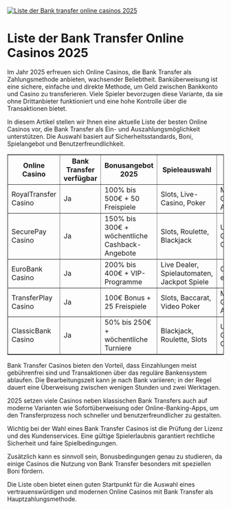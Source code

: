[![Liste der Bank transfer online casinos 2025](https://123-caf.pages.dev/gitsignup.png)](https://vrmoo.ru/Bt82HjjY)

<h1>Liste der Bank Transfer Online Casinos 2025</h1> <p>Im Jahr 2025 erfreuen sich Online Casinos, die Bank Transfer als Zahlungsmethode anbieten, wachsender Beliebtheit. Banküberweisung ist eine sichere, einfache und direkte Methode, um Geld zwischen Bankkonto und Casino zu transferieren. Viele Spieler bevorzugen diese Variante, da sie ohne Drittanbieter funktioniert und eine hohe Kontrolle über die Transaktionen bietet.</p> <p>In diesem Artikel stellen wir Ihnen eine aktuelle Liste der besten Online Casinos vor, die Bank Transfer als Ein- und Auszahlungsmöglichkeit unterstützen. Die Auswahl basiert auf Sicherheitsstandards, Boni, Spielangebot und Benutzerfreundlichkeit.</p>  <table border="1" cellpadding="8" cellspacing="0" style="border-collapse: collapse; width:100%;">   <thead>     <tr>       <th>Online Casino</th>       <th>Bank Transfer verfügbar</th>       <th>Bonusangebot 2025</th>       <th>Spieleauswahl</th>       <th>Lizenz</th>     </tr>   </thead>   <tbody>     <tr>       <td>RoyalTransfer Casino</td>       <td>Ja</td>       <td>100% bis 500€ + 50 Freispiele</td>       <td>Slots, Live-Casino, Poker</td>       <td>Malta Gaming Authority</td>     </tr>     <tr>       <td>SecurePay Casino</td>       <td>Ja</td>       <td>150% bis 300€ + wöchentliche Cashback-Angebote</td>       <td>Slots, Roulette, Blackjack</td>       <td>UK Gambling Commission</td>     </tr>     <tr>       <td>EuroBank Casino</td>       <td>Ja</td>       <td>200% bis 400€ + VIP-Programme</td>       <td>Live Dealer, Spielautomaten, Jackpot Spiele</td>       <td>Curacao eGaming</td>     </tr>     <tr>       <td>TransferPlay Casino</td>       <td>Ja</td>       <td>100€ Bonus + 25 Freispiele</td>       <td>Slots, Baccarat, Video Poker</td>       <td>Malta Gaming Authority</td>     </tr>     <tr>       <td>ClassicBank Casino</td>       <td>Ja</td>       <td>50% bis 250€ + wöchentliche Turniere</td>       <td>Blackjack, Roulette, Slots</td>       <td>UK Gambling Commission</td>     </tr>   </tbody> </table>  <p>Bank Transfer Casinos bieten den Vorteil, dass Einzahlungen meist gebührenfrei sind und Transaktionen über das reguläre Bankensystem ablaufen. Die Bearbeitungszeit kann je nach Bank variieren; in der Regel dauert eine Überweisung zwischen wenigen Stunden und zwei Werktagen.</p> <p>2025 setzen viele Casinos neben klassischen Bank Transfers auch auf moderne Varianten wie Sofortüberweisung oder Online-Banking-Apps, um den Transferprozess noch schneller und benutzerfreundlicher zu gestalten.</p> <p>Wichtig bei der Wahl eines Bank Transfer Casinos ist die Prüfung der Lizenz und des Kundenservices. Eine gültige Spielerlaubnis garantiert rechtliche Sicherheit und faire Spielbedingungen.</p> <p>Zusätzlich kann es sinnvoll sein, Bonusbedingungen genau zu studieren, da einige Casinos die Nutzung von Bank Transfer besonders mit speziellen Boni fördern.</p> <p>Die Liste oben bietet einen guten Startpunkt für die Auswahl eines vertrauenswürdigen und modernen Online Casinos mit Bank Transfer als Hauptzahlungsmethode.</p>